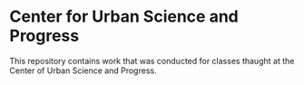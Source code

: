 # Center for Urban Science and Progress
This repository contains work that was conducted for classes thaught at the Center of Urban Science and Progress.
